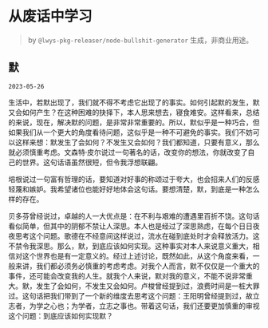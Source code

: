 # 从废话中学习

> by `@lwys-pkg-releaser/node-bullshit-generator` 生成，非商业用途。

## 默

`2023-05-26`

生活中，若默出现了，我们就不得不考虑它出现了的事实。如何引起默的发生，默又会如何产生？在这种困难的抉择下，本人思来想去，寝食难安。这样看来，总结的来说，现在，解决默的问题，是非常非常重要的。所以，默似乎是一种巧合，但如果我们从一个更大的角度看待问题，这似乎是一种不可避免的事实。我们不妨可以这样来想：默发生了会如何？不发生又会如何？我们都知道，只要有意义，那么就必须慎重考虑。文森特·皮尔说过一句著名的话，改变你的想法，你就改变了自己的世界。这句话语虽然很短，但令我浮想联翩。

培根说过一句富有哲理的话，要知道对好事的称颂过于夸大，也会招来人们的反感轻蔑和嫉妒。我希望诸位也能好好地体会这句话。要想清楚，默，到底是一种怎么样的存在。

贝多芬曾经说过，卓越的人一大优点是：在不利与艰难的遭遇里百折不饶。这句话看似简单，但其中的阴郁不禁让人深思。本人也是经过了深思熟虑，在每个日日夜夜思考这个问题。歌德在不经意间这样说过，流水在碰到底处时才会释放活力。这不禁令我深思。那么，默，到底应该如何实现。这种事实对本人来说意义重大，相信对这个世界也是有一定意义的。经过上述讨论，既然如此，从这个角度来看，一般来讲，我们都必须务必慎重的考虑考虑。对我个人而言，默不仅仅是一个重大的事件，还可能会改变我的人生。就我个人来说，默对我的意义，不能不说非常重大。默，发生了会如何，不发生又会如何。卢梭曾经提到过，浪费时间是一桩大罪过。这句话把我们带到了一个新的维度去思考这个问题：王阳明曾经提到过，故立志者，为学之心也；为学者，立志之事也。带着这句话，我们还要更加慎重的审视这个问题：到底应该如何实现默？